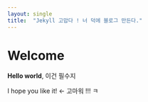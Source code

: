 ```yaml
---
layout: single
title:  "Jekyll 고맙다 ! 너 덕에 블로그 만든다."
---
```


# Welcome

**Hello world**, 이건 필수지

I hope you like it! <- 고마워 !!! ㅋ
